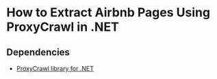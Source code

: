 # How to Extract Airbnb Pages Using ProxyCrawl in .NET

## Dependencies
- [ ProxyCrawl library for .NET](https://proxycrawl.com/crawling-libraries-sdk)
